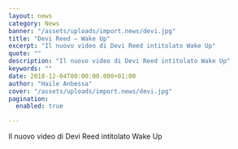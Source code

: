 ```yaml
---
layout: news
category: News
banner: "/assets/uploads/import.news/devi.jpg"
title: "Devi Reed – Wake Up"
excerpt: "Il nuovo video di Devi Reed intitolato Wake Up"
quote: ""
description: "Il nuovo video di Devi Reed intitolato Wake Up"
keywords: ""
date: 2018-12-04T00:00:00.000+01:00
author: "Haile Anbessa"
cover: "/assets/uploads/import.news/devi.jpg"
pagination:
  enabled: true

---
```


Il nuovo video di Devi Reed intitolato Wake Up